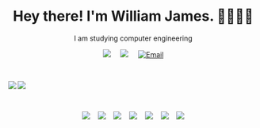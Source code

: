 <h1 align='center'> Hey there! I'm William James. 👋👨🏻‍💻 </h1>

<p align='center'>
  I am studying computer engineering 
</p>

<p align='center'>
  <a href="https://www.instagram.com/william._.james/"><img src="https://img.shields.io/badge/Instagram-E4405F?style=for-the-badge&logo=instagram&logoColor=white" /></a>&nbsp;&nbsp;&nbsp;&nbsp;
  <a href="https://www.linkedin.com/in/william-james-pj/"><img src="https://img.shields.io/badge/LinkedIn-0077B5?style=for-the-badge&logo=linkedin&logoColor=white" /></a>&nbsp;&nbsp;&nbsp;&nbsp;
  <a href="mailto:william.james.pj@gmail.com?subject=Olá%20William"><img alt="Email" src="https://img.shields.io/badge/Gmail-D14836?style=for-the-badge&logo=gmail&logoColor=white" /></a>
</p>

<br/>

<p align="left">
</p>

<p><img align="left" src="https://github-readme-stats.vercel.app/api/top-langs/?username=william-james-pj&layout=compact&theme=dracula" /></p>
<p><img align="center" src="https://github-readme-stats.vercel.app/api?username=william-james-pj&show_icons=true&theme=dracula&include_all_commits=true&count_private=true" /></p>

<br/>

<p align="center">
  <img src="https://img.shields.io/badge/HTML5-E34F26?style=for-the-badge&logo=html5&logoColor=white" />&nbsp;&nbsp;&nbsp;
  <img src="https://img.shields.io/badge/CSS3-1572B6?style=for-the-badge&logo=css3&logoColor=white" />&nbsp;&nbsp;&nbsp;
  <img src="https://img.shields.io/badge/JavaScript-323330?style=for-the-badge&logo=javascript&logoColor=F7DF1E" />&nbsp;&nbsp;&nbsp;
  <img src="https://img.shields.io/badge/TypeScript-007ACC?style=for-the-badge&logo=typescript&logoColor=white" />&nbsp;&nbsp;&nbsp;
  <img src="https://img.shields.io/badge/React-20232A?style=for-the-badge&logo=react&logoColor=61DAFB" />&nbsp;&nbsp;&nbsp;
  <img src="https://img.shields.io/badge/React_Native-20232A?style=for-the-badge&logo=react&logoColor=61DAFB" />&nbsp;&nbsp;&nbsp;
  <img src="https://img.shields.io/badge/Swift-FA7343?style=for-the-badge&logo=swift&logoColor=white"/>
</p>
